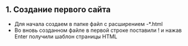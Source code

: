 ## 1. Создание первого сайта
- Для начала создаем в папке файл с расширением -*.html
- Во вновь созданном файле в первой строке поставили !  и нажав Enter получили шаблон страницы HTML